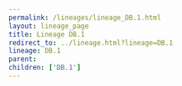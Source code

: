 ```yaml
---
permalink: /lineages/lineage_DB.1.html
layout: lineage_page
title: Lineage DB.1
redirect_to: ../lineage.html?lineage=DB.1
lineage: DB.1
parent: 
children: ['DB.1']
---
```


